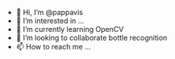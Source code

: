 - 👋 Hi, I’m @pappavis
- 👀 I’m interested in ...
- 🌱 I’m currently learning OpenCV
- 💞️ I’m looking to collaborate bottle recognition
- 📫 How to reach me ...

<!---
pappavis/pappavis is a ✨ special ✨ repository because its `README.md` (this file) appears on your GitHub profile.
You can click the Preview link to take a look at your changes.
--->
